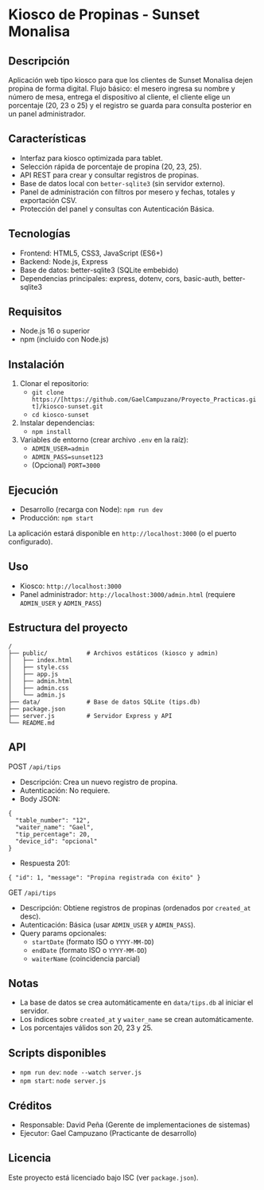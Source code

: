Kiosco de Propinas - Sunset Monalisa
====================================

Descripción
-----------
Aplicación web tipo kiosco para que los clientes de Sunset Monalisa dejen propina de forma digital. Flujo básico: el mesero ingresa su nombre y número de mesa, entrega el dispositivo al cliente, el cliente elige un porcentaje (20, 23 o 25) y el registro se guarda para consulta posterior en un panel administrador.

Características
--------------
- Interfaz para kiosco optimizada para tablet.
- Selección rápida de porcentaje de propina (20, 23, 25).
- API REST para crear y consultar registros de propinas.
- Base de datos local con `better-sqlite3` (sin servidor externo).
- Panel de administración con filtros por mesero y fechas, totales y exportación CSV.
- Protección del panel y consultas con Autenticación Básica.

Tecnologías
-----------
- Frontend: HTML5, CSS3, JavaScript (ES6+)
- Backend: Node.js, Express
- Base de datos: better-sqlite3 (SQLite embebido)
- Dependencias principales: express, dotenv, cors, basic-auth, better-sqlite3

Requisitos
----------
- Node.js 16 o superior
- npm (incluido con Node.js)

Instalación
-----------
1. Clonar el repositorio:
   - `git clone https://[https://github.com/GaelCampuzano/Proyecto_Practicas.git]/kiosco-sunset.git`
   - `cd kiosco-sunset`
2. Instalar dependencias:
   - `npm install`
3. Variables de entorno (crear archivo `.env` en la raíz):
   - `ADMIN_USER=admin`
   - `ADMIN_PASS=sunset123`
   - (Opcional) `PORT=3000`

Ejecución
---------
- Desarrollo (recarga con Node): `npm run dev`
- Producción: `npm start`

La aplicación estará disponible en `http://localhost:3000` (o el puerto configurado).

Uso
---
- Kiosco: `http://localhost:3000`
- Panel administrador: `http://localhost:3000/admin.html` (requiere `ADMIN_USER` y `ADMIN_PASS`)

Estructura del proyecto
-----------------------
```
/
├── public/           # Archivos estáticos (kiosco y admin)
│   ├── index.html
│   ├── style.css
│   ├── app.js
│   ├── admin.html
│   ├── admin.css
│   └── admin.js
├── data/             # Base de datos SQLite (tips.db)
├── package.json
├── server.js         # Servidor Express y API
└── README.md
```

API
---
POST `/api/tips`
- Descripción: Crea un nuevo registro de propina.
- Autenticación: No requiere.
- Body JSON:
```
{
  "table_number": "12",
  "waiter_name": "Gael",
  "tip_percentage": 20,
  "device_id": "opcional"
}
```
- Respuesta 201:
```
{ "id": 1, "message": "Propina registrada con éxito" }
```

GET `/api/tips`
- Descripción: Obtiene registros de propinas (ordenados por `created_at` desc).
- Autenticación: Básica (usar `ADMIN_USER` y `ADMIN_PASS`).
- Query params opcionales:
  - `startDate` (formato ISO o `YYYY-MM-DD`)
  - `endDate` (formato ISO o `YYYY-MM-DD`)
  - `waiterName` (coincidencia parcial)

Notas
-----
- La base de datos se crea automáticamente en `data/tips.db` al iniciar el servidor.
- Los índices sobre `created_at` y `waiter_name` se crean automáticamente.
- Los porcentajes válidos son 20, 23 y 25.

Scripts disponibles
-------------------
- `npm run dev`: `node --watch server.js`
- `npm start`: `node server.js`

Créditos
--------
- Responsable: David Peña (Gerente de implementaciones de sistemas)
- Ejecutor: Gael Campuzano (Practicante de desarrollo)

Licencia
--------
Este proyecto está licenciado bajo ISC (ver `package.json`).